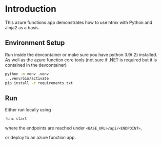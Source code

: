 # Introduction

This azure functions app demonstrates how to use htmx with Python and Jinja2 as a basis.

## Environment Setup

Run inside the devcontainer or make sure you have python 3.9(.2) installed.
As well as the azure function core tools (not sure if .NET is required but it is contained in the devcontainer)

```sh
python -m venv .venv
. .venv/bin/activate
pip install -r requirements.txt 
```

## Run

Either run locally using

```sh
func start
```

where the endpoints are reached under `<BASE_URL>/api/<ENDPOINT>`,

or deploy to an azure function app.
